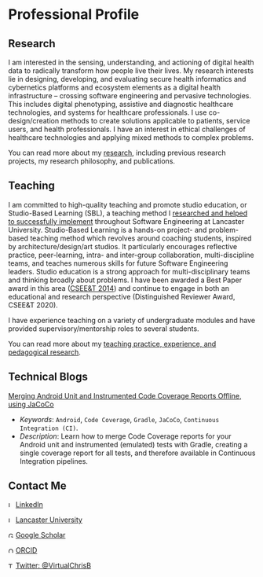 <!-- markdownlint-disable MD033 -->
# Professional Profile

## Research

I am interested in the sensing, understanding, and actioning of digital health data to radically transform how people live their lives. My research interests lie in designing, developing, and evaluating secure health informatics and cybernetics platforms and ecosystem elements as a digital health infrastructure – crossing software engineering and pervasive technologies. This includes digital phenotyping, assistive and diagnostic healthcare technologies, and systems for healthcare professionals. I use co-design/creation methods to create solutions applicable to patients, service users, and health professionals. I have an interest in ethical challenges of healthcare technologies and applying mixed methods to complex problems.

You can read more about my [research](/research/index.md), including previous research projects, my research philosophy, and publications.

## Teaching

I am committed to high-quality teaching and promote studio education, or Studio-Based Learning (SBL), a teaching method I [researched and helped to successfully implement](http://www.research.lancs.ac.uk/portal/en/publications/studios-in-software-engineering-education(a6a4d34e-cb6e-4eba-b558-03a8a10d2831).html) throughout Software Engineering at Lancaster University. Studio-Based Learning is a hands-on project- and problem-based teaching method which revolves around coaching students, inspired by architecture/design/art studios. It particularly encourages reflective practice, peer-learning, intra- and inter-group collaboration, multi-discipline teams, and teaches numerous skills for future Software Engineering leaders. Studio education is a strong approach for multi-disciplinary teams and thinking broadly about problems. I have been awarded a Best Paper award in this area ([CSEE&T 2014](https://conferences.computer.org/cseet/)) and continue to engage in both an educational and research perspective (Distinguished Reviewer Award, CSEE&T 2020).

I have experience teaching on a variety of undergraduate modules and have provided supervisory/mentorship roles to several students.

You can read more about my [teaching practice, experience, and pedagogical research](teaching/index.md).

<!-- ## Employment

I currently work at [Lancaster University](https://www.lancaster.ac.uk/people-profiles/christopher-bull) as a Senior Research Associate.

## Academic Service

Program committees. -->

## Technical Blogs

[Merging Android Unit and Instrumented Code Coverage Reports Offline, using JaCoCo](https://medium.com/@VirtualChrisBull/merging-android-unit-and-instrumented-code-coverage-reports-offline-using-jacoco-6ceb4b4881d1)

- _Keywords_: `Android`, `Code Coverage`, `Gradle`, `JaCoCo`, `Continuous Integration (CI)`.
- _Description_: Learn how to merge Code Coverage reports for your Android unit and instrumented (emulated) tests with Gradle, creating a single coverage report for all tests, and therefore available in Continuous Integration pipelines.

## Contact Me

<!-- Leave whitespace between links, to make more touch-friendly -->
<img src="https://www.linkedin.com/favicon.ico" alt="LinkedIn logo" style="height:.8em;" /> [LinkedIn](https://www.linkedin.com/in/christophernbull/)

<img src="https://www.lancaster.ac.uk/favicon.ico" alt="Lancaster University logo" style="height:.8em;" /> [Lancaster University](https://www.lancaster.ac.uk/people-profiles/christopher-bull)

<img src="https://scholar.google.co.uk/favicon.ico" alt="Google Scholar logo" style="height:.8em;" /> [Google Scholar](https://scholar.google.co.uk/citations?user=2c1JyAkAAAAJ&hl=en)

<img src="https://orcid.org/favicon.ico" alt="ORCID logo" style="height:.8em;" /> [ORCID](https://orcid.org/0000-0002-9811-4190)

<img src="https://www.twitter.com/favicon.ico" alt="Twitter logo" style="height:.8em;" /> [Twitter: @VirtualChrisB](https://twitter.com/VirtualChrisB)
